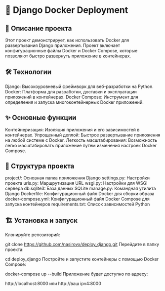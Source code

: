 # 🐳 Django Docker Deployment
## 📖 Описание проекта
Этот проект демонстрирует, как использовать Docker для развертывания Django приложения. Проект включает конфигурационные файлы Docker и Docker Compose, которые позволяют быстро развернуть приложение в контейнерах.

## 🛠️ Технологии
Django: Высокоуровневый фреймворк для веб-разработки на Python.
Docker: Платформа для разработки, доставки и эксплуатации приложений в контейнерах.
Docker Compose: Инструмент для определения и запуска многоконтейнерных Docker приложений.
## ✨ Основные функции
Контейнеризация: Изоляция приложения и его зависимостей в контейнерах.
Упрощенный деплой: Быстрое развертывание приложения на любой системе с Docker.
Легкость масштабирования: Возможность легко масштабировать приложение путем изменения настроек Docker Compose.
## 📁 Структура проекта
project/: Основная папка приложения Django
settings.py: Настройки проекта
urls.py: Маршрутизация URL
wsgi.py: Настройки для WSGI сервера
db.sqlite3: База данных SQLite
manage.py: Командная утилита Django
Dockerfile: Конфигурационный файл Docker для сборки образа
docker-compose.yml: Конфигурационный файл Docker Compose для запуска контейнеров
requirements.txt: Список зависимостей Python
## 🏗️ Установка и запуск
Клонируйте репозиторий:

git clone https://github.com/nasirovx/deploy_django.git
Перейдите в папку проекта:

cd deploy_django
Постройте и запустите контейнеры с помощью Docker Compose:

docker-compose up --build
Приложение будет доступно по адресу:

http://localhost:8000 или http://ваш ipv4:8000 
